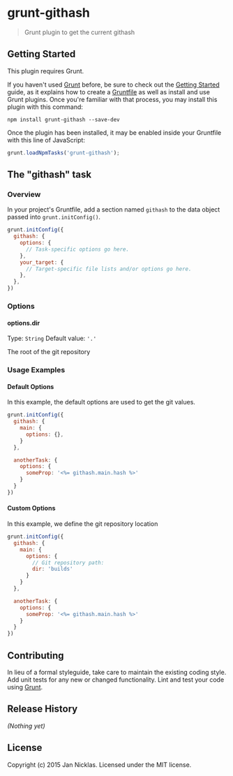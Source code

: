 # grunt-githash

> Grunt plugin to get the current githash

## Getting Started
This plugin requires Grunt.

If you haven't used [Grunt](http://gruntjs.com/) before, be sure to check out the [Getting Started](http://gruntjs.com/getting-started) guide, as it explains how to create a [Gruntfile](http://gruntjs.com/sample-gruntfile) as well as install and use Grunt plugins. Once you're familiar with that process, you may install this plugin with this command:

```shell
npm install grunt-githash --save-dev
```

Once the plugin has been installed, it may be enabled inside your Gruntfile with this line of JavaScript:

```js
grunt.loadNpmTasks('grunt-githash');
```

## The "githash" task

### Overview
In your project's Gruntfile, add a section named `githash` to the data object passed into `grunt.initConfig()`.

```js
grunt.initConfig({
  githash: {
    options: {
      // Task-specific options go here.
    },
    your_target: {
      // Target-specific file lists and/or options go here.
    },
  },
})
```

### Options

#### options.dir
Type: `String`
Default value: `'.'`

The root of the git repository

### Usage Examples

#### Default Options

In this example, the default options are used to get the git values.

```js
grunt.initConfig({
  githash: {
    main: {
      options: {},
    }
  },

  anotherTask: {
    options: {
      someProp: '<%= githash.main.hash %>'
    }
  }
})
```

#### Custom Options

In this example, we define the git repository location

```js
grunt.initConfig({
  githash: {
    main: {
      options: {
        // Git repository path:
        dir: 'builds'
      }
    }
  },

  anotherTask: {
    options: {
      someProp: '<%= githash.main.hash %>'
    }
  }
})
```

## Contributing
In lieu of a formal styleguide, take care to maintain the existing coding style. Add unit tests for any new or changed functionality. Lint and test your code using [Grunt](http://gruntjs.com/).

## Release History
_(Nothing yet)_

## License
Copyright (c) 2015 Jan Nicklas. Licensed under the MIT license.
